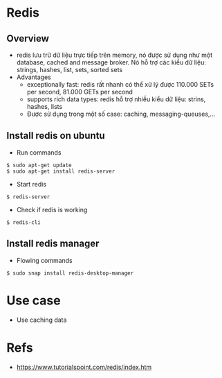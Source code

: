 # Redis

## Overview
* redis lưu trữ dữ liệu trực tiếp trên memory, nó được sử dụng như một database, cached and message broker. Nó hỗ trợ các kiểu dữ liệu: strings, hashes, list, sets, sorted sets
* Advantages
  * exceptionally fast: redis rất nhanh có thể xử lý được 110.000 SETs per second, 81.000 GETs per second
  * supports rich data types: redis hỗ trợ nhiều kiểu dữ liệu: strins, hashes, lists
  * Được sử dụng trong một số case: caching, messaging-queuses,...

## Install redis on ubuntu
* Run commands
```
$ sudo apt-get update
$ sudo apt-get install redis-server
```
* Start redis
```
$ redis-server
```
* Check if redis is working
```
$ redis-cli
```

## Install redis manager
* Flowing commands
```
$ sudo snap install redis-desktop-manager
```

# Use case
* Use caching data

# Refs
* https://www.tutorialspoint.com/redis/index.htm